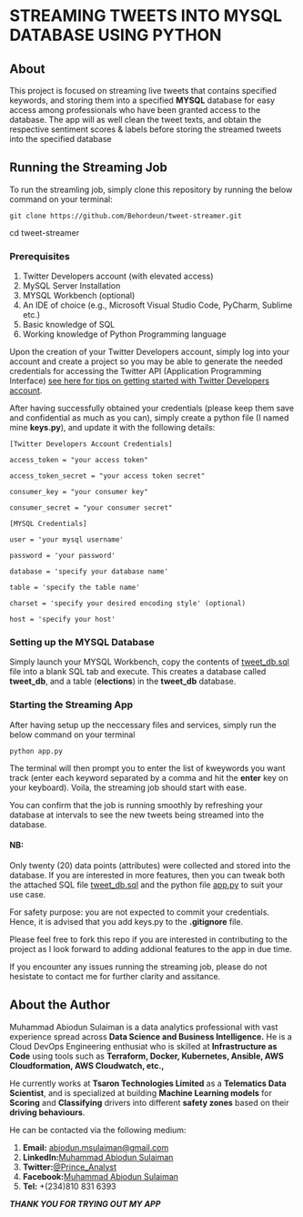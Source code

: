 # STREAMING TWEETS INTO MYSQL DATABASE USING PYTHON

## About

This project is focused on streaming live tweets that contains specified keywords, and storing them into a specified **MYSQL** database for easy access among professionals who have been granted access to the database. The app will as well clean the tweet texts, and obtain the respective sentiment scores & labels before storing the streamed tweets into the specified database

## Running the Streaming Job

To run the streamling job, simply clone this repository by running the below command on your terminal:

`git clone https://github.com/Behordeun/tweet-streamer.git`

cd tweet-streamer

### Prerequisites

1. Twitter Developers account (with elevated access)
2. MySQL Server Installation
3. MYSQL Workbench (optional)
4. An IDE of choice (e.g., Microsoft Visual Studio Code, PyCharm, Sublime etc.)
5. Basic knowledge of SQL
6. Working knowledge of Python Programming language

Upon the creation of your Twitter Developers account, simply log into your account and create a project so you may be able to generate the needed credentials for accessing the Twitter API (Application Programming Interface) [see here for tips on getting started with Twitter Developers account](https://developer.twitter.com/en/docs/tutorials/step-by-step-guide-to-making-your-first-request-to-the-twitter-api-v2).

After having successfully obtained your credentials (please keep them save and confidential as much as you can), simply create a python file (I named mine **keys.py**), and update it with the following details:

`[Twitter Developers Account Credentials]`

`access_token = "your access token" `

`access_token_secret = "your access token secret" `

`consumer_key = "your consumer key" `

`consumer_secret = "your consumer secret"`

`[MYSQL Credentials]`

`user = 'your mysql username'`

`password = 'your password'`

`database = 'specify your database name'`

`table = 'specify the table name'`

`charset = 'specify your desired encoding style' (optional)`

`host = 'specify your host'`

### Setting up the MYSQL Database

Simply launch your MYSQL Workbench, copy the contents of [tweet_db.sql](https://github.com/Behordeun/tweet-streamer-MYSQL/blob/5fc999f497bacdf01ba29659232e7a609359ce4e/tweet_db.sql) file into a blank SQL tab and execute. This creates a database called **tweet_db**, and a table (**elections**) in the **tweet_db** database.

### Starting the Streaming App

After having setup up the neccessary files and services, simply run the below command on your terminal

`python app.py`

The terminal will then prompt you to enter the list of kweywords you want track (enter each keyword separated by a comma and hit the **enter** key on your keyboard). Voila, the streaming job should start with ease.

You can confirm that the job is running smoothly by refreshing your database at intervals to see the new tweets being streamed into the database.

#### NB:

Only twenty (20) data points (attributes) were collected and stored into the database. If you are interested in more features, then you can tweak both the attached SQL file [tweet_db.sql](https://github.com/Behordeun/tweet-streamer-MYSQL/blob/5fc999f497bacdf01ba29659232e7a609359ce4e/tweet_db.sql) and the python file [app.py](https://github.com/Behordeun/tweet-streamer-MYSQL/blob/5fc999f497bacdf01ba29659232e7a609359ce4e/app.py) to suit your use case.

For safety purpose: you are not expected to commit your credentials. Hence, it is advised that you add keys.py to the **.gitignore** file.

Please feel free to fork this repo if you are interested in contributing to the project as I look forward to adding addional features to the app in due time.

If you encounter any issues running the streaming job, please do not hesistate to contact me for further clarity and assitance.

## About the Author

Muhammad Abiodun Sulaiman is a data analytics professional with vast experience spread across **Data Science and Business Intelligence.** He is a Cloud DevOps Engineering enthusiat who is skilled at **Infrastructure as Code** using tools such as **Terraform, Docker, Kubernetes, Ansible, AWS Cloudformation, AWS Cloudwatch, etc.,**

He currently works at **Tsaron Technologies Limited** as a **Telematics Data Scientist**, and is specialized at building **Machine Learning models** for **Scoring** and **Classifying** drivers into different **safety zones** based on their **driving behaviours**.

He can be contacted via the following medium:

1. __Email:__ abiodun.msulaiman@gmail.com
2. __LinkedIn:__[Muhammad Abiodun Sulaiman](https://www.linkedin.com/in/muhammad-abiodun-sulaiman)
3. __Twitter:__[@Prince_Analyst](https://www.twitter.com/Prince_Analyst)
4. __Facebook:__[Muhammad Abiodun Sulaiman](https://www.facebook.com/muhammad.herbehordeun)
5. __Tel:__ +(234)810 831 6393

***THANK YOU FOR TRYING OUT MY APP***
